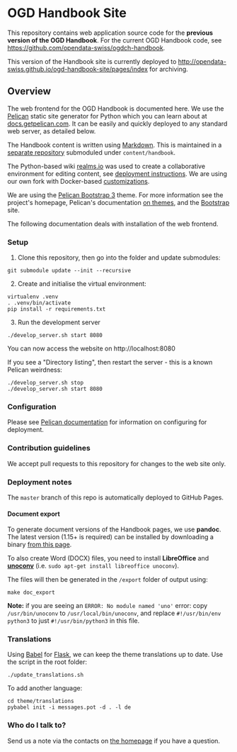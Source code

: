 # OGD Handbook Site #

This repository contains web application source code for the **previous version of the OGD Handbook**. For the current OGD Handbook code, see https://github.com/opendata-swiss/ogdch-handbook.

This version of the Handbook site is currently deployed to http://opendata-swiss.github.io/ogd-handbook-site/pages/index for archiving.

## Overview ##

The web frontend for the OGD Handbook is documented here. We use the [Pelican](http://getpelican.com) static site generator for Python which you can learn about at [docs.getpelican.com](http://docs.getpelican.com). It can be easily and quickly deployed to any standard web server, as detailed below.

The Handbook content is written using [Markdown](https://bitbucket.org/tutorials/markdowndemo). This is maintained in a [separate repository](https://bitbucket.org/loleg/ch-ogd-handbook) submoduled under `content/handbook`.

The Python-based wiki [realms.io](http://realms.io) was used to create a collaborative environment for editing content, see [deployment instructions](https://github.com/scragg0x/realms-wiki). We are using our own fork with Docker-based [customizations](https://github.com/loleg/realms-wiki/tree/postgres/docker).

We are using the [Pelican Bootstrap 3](https://github.com/getpelican/pelican-themes/tree/master/pelican-bootstrap3) theme. For more information see the project's homepage, Pelican's documentation [on themes](http://docs.getpelican.com/en/3.5.0/themes.html), and the [Bootstrap](http://getbootstrap.com/) site.

The following documentation deals with installation of the web frontend.

### Setup ###

1) Clone this repository, then go into the folder and update submodules:

```
git submodule update --init --recursive
```

2) Create and initialise the virtual environment:

```
virtualenv .venv
. .venv/bin/activate
pip install -r requirements.txt
```

3) Run the development server

```
./develop_server.sh start 8080
```

You can now access the website on http://localhost:8080

If you see a "Directory listing", then restart the server - this is a known Pelican weirdness:

```
./develop_server.sh stop
./develop_server.sh start 8080
```

### Configuration ###

Please see [Pelican documentation](http://docs.getpelican.com/en/latest/settings.html) for information on configuring for deployment.

### Contribution guidelines ###

We accept pull requests to this repository for changes to the web site only.

### Deployment notes ###

The `master` branch of this repo is automatically deployed to GitHub Pages.

#### Document export ####

To generate document versions of the Handbook pages, we use **pandoc**. The latest version (1.15+ is required) can be installed by downloading a binary [from this page](https://github.com/jgm/pandoc/releases/).

To also create Word (DOCX) files, you need to install **LibreOffice** and **[unoconv](https://github.com/dagwieers/unoconv)** (i.e. `sudo apt-get install libreoffice unoconv`).

The files will then be generated in the `/export` folder of output using:

```
make doc_export
```

**Note:** if you are seeing an `ERROR: No module named 'uno'` error: copy `/usr/bin/unoconv` to `/usr/local/bin/unoconv`, and replace `#!/usr/bin/env python3` to just `#!/usr/bin/python3` in this file.

### Translations ###

Using [Babel](http://babel.pocoo.org/) for [Flask](http://pythonhosted.org/Flask-Babel/#translating-applications), we can keep the theme translations up to date. Use the script in the root folder:

```
./update_translations.sh
```

To add another language:
```
cd theme/translations
pybabel init -i messages.pot -d . -l de
```

### Who do I talk to? ###

Send us a note via the contacts on [the homepage](http://handbook.opendata.swiss) if you have a question.
